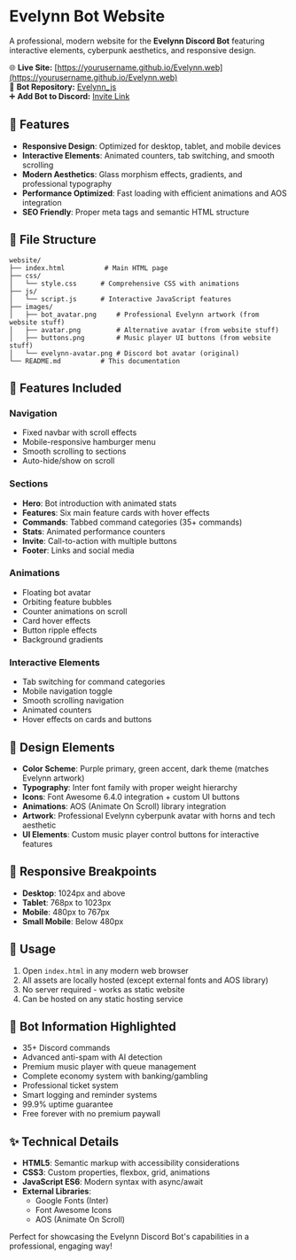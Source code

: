 # Evelynn Bot Website

A professional, modern website for the **Evelynn Discord Bot** featuring interactive elements, cyberpunk aesthetics, and responsive design.

🌐 **Live Site:** [https://yourusername.github.io/Evelynn.web](https://yourusername.github.io/Evelynn.web)  
🤖 **Bot Repository:** [Evelynn_js](https://github.com/YourUsername/Evelynn_js)  
➕ **Add Bot to Discord:** [Invite Link](https://discord.com/oauth2/authorize?client_id=824527346932908032&permissions=8&scope=bot%20applications.commands)

## 🌟 Features

- **Responsive Design**: Optimized for desktop, tablet, and mobile devices
- **Interactive Elements**: Animated counters, tab switching, and smooth scrolling
- **Modern Aesthetics**: Glass morphism effects, gradients, and professional typography
- **Performance Optimized**: Fast loading with efficient animations and AOS integration
- **SEO Friendly**: Proper meta tags and semantic HTML structure

## 📁 File Structure

```
website/
├── index.html          # Main HTML page
├── css/
│   └── style.css      # Comprehensive CSS with animations
├── js/
│   └── script.js      # Interactive JavaScript features
├── images/
│   ├── bot_avatar.png     # Professional Evelynn artwork (from website stuff)
│   ├── avatar.png         # Alternative avatar (from website stuff) 
│   ├── buttons.png        # Music player UI buttons (from website stuff)
│   └── evelynn-avatar.png # Discord bot avatar (original)
└── README.md          # This documentation
```

## 🚀 Features Included

### Navigation
- Fixed navbar with scroll effects
- Mobile-responsive hamburger menu
- Smooth scrolling to sections
- Auto-hide/show on scroll

### Sections
- **Hero**: Bot introduction with animated stats
- **Features**: Six main feature cards with hover effects
- **Commands**: Tabbed command categories (35+ commands)
- **Stats**: Animated performance counters
- **Invite**: Call-to-action with multiple buttons
- **Footer**: Links and social media

### Animations
- Floating bot avatar
- Orbiting feature bubbles
- Counter animations on scroll
- Card hover effects
- Button ripple effects
- Background gradients

### Interactive Elements
- Tab switching for command categories
- Mobile navigation toggle
- Smooth scrolling navigation
- Animated counters
- Hover effects on cards and buttons

## 🎨 Design Elements

- **Color Scheme**: Purple primary, green accent, dark theme (matches Evelynn artwork)
- **Typography**: Inter font family with proper weight hierarchy
- **Icons**: Font Awesome 6.4.0 integration + custom UI buttons
- **Animations**: AOS (Animate On Scroll) library integration
- **Artwork**: Professional Evelynn cyberpunk avatar with horns and tech aesthetic
- **UI Elements**: Custom music player control buttons for interactive features

## 📱 Responsive Breakpoints

- **Desktop**: 1024px and above
- **Tablet**: 768px to 1023px  
- **Mobile**: 480px to 767px
- **Small Mobile**: Below 480px

## 🔧 Usage

1. Open `index.html` in any modern web browser
2. All assets are locally hosted (except external fonts and AOS library)
3. No server required - works as static website
4. Can be hosted on any static hosting service

## 🎯 Bot Information Highlighted

- 35+ Discord commands
- Advanced anti-spam with AI detection
- Premium music player with queue management
- Complete economy system with banking/gambling
- Professional ticket system
- Smart logging and reminder systems
- 99.9% uptime guarantee
- Free forever with no premium paywall

## ✨ Technical Details

- **HTML5**: Semantic markup with accessibility considerations
- **CSS3**: Custom properties, flexbox, grid, animations
- **JavaScript ES6**: Modern syntax with async/await
- **External Libraries**: 
  - Google Fonts (Inter)
  - Font Awesome Icons
  - AOS (Animate On Scroll)

Perfect for showcasing the Evelynn Discord Bot's capabilities in a professional, engaging way!